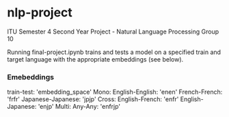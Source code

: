 # nlp-project
ITU Semester 4 Second Year Project - Natural Language Processing
Group 10

Running final-project.ipynb trains and tests a model on a specified train and target language with the appropriate embeddings (see below).

### Emebeddings
train-test: 'embedding_space'
Mono:
English-English: 'enen'
French-French: 'frfr'
Japanese-Japanese: 'jpjp'
Cross:
English-French: 'enfr'
English-Japanese: 'enjp'
Multi:
Any-Any: 'enfrjp'
